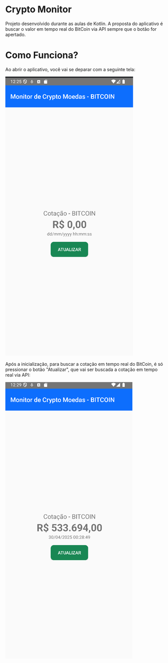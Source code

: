 # Crypto Monitor

Projeto desenvolvido durante as aulas de Kotlin. A proposta do aplicativo é buscar o valor em tempo real do BitCoin via API sempre que o botão for apertado.

# Como Funciona?

Ao abrir o aplicativo, você vai se deparar com a seguinte tela:

![imagem de inicialização](https://github.com/bailooon/Crypto-Monitor/blob/master/images/CryptoMonitorIniciar.png)

Após a inicialização, para buscar a cotação em tempo real do BitCoin, é só pressionar o botão "Atualizar", que vai ser buscada a cotação em tempo real via API:

![imagem após a ação](https://github.com/bailooon/Crypto-Monitor/blob/master/images/CryptoMonitorAcao.png)

